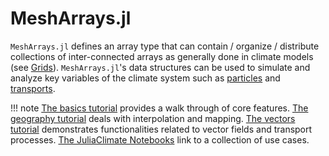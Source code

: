 # MeshArrays.jl

`MeshArrays.jl` defines an array type that can contain / organize / distribute collections of inter-connected arrays as generally done in climate models (see [Grids](@ref)). `MeshArrays.jl`'s data structures can be used to simulate and analyze key variables of the climate system such as [particles](https://doi.org/10.21105/joss.02813) and [transports](https://doi.org/10.1038/s41561-019-0333-7).

!!! note
    [The basics tutorial](tutorials/basics.html) provides a walk through of core features. [The geography tutorial](tutorials/geography.html) deals with interpolation and mapping. [The vectors tutorial](tutorials/vectors.html) demonstrates functionalities related to vector fields and transport processes. [The JuliaClimate Notebooks](https://juliaclimate.github.io/GlobalOceanNotebooks/) link to a collection of use cases.


